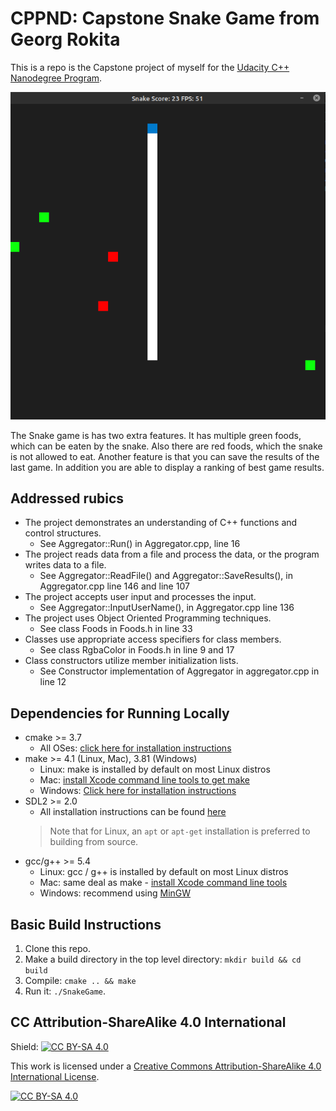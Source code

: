 # CPPND: Capstone Snake Game from Georg Rokita

This is a repo is the Capstone project of myself for the [Udacity C++ Nanodegree Program](https://www.udacity.com/course/c-plus-plus-nanodegree--nd213). 

<img src="snake_game2.png"/>

The Snake game is has two extra features.
It has multiple green foods, which can be eaten by the snake.
Also there are red foods, which the snake is not allowed to eat.
Another feature is that you can save the results of the last game. 
In addition you are able to display a ranking of best game results.

## Addressed rubics
* The project demonstrates an understanding of C++ functions and control structures.
  * See Aggregator::Run() in Aggregator.cpp, line 16
* The project reads data from a file and process the data, or the program writes data to a file.
  * See Aggregator::ReadFile() and Aggregator::SaveResults(), in Aggregator.cpp line 146 and line 107
* The project accepts user input and processes the input.
  * See Aggregator::InputUserName(), in Aggregator.cpp line 136
* The project uses Object Oriented Programming techniques.
  * See class Foods in Foods.h in line 33
* Classes use appropriate access specifiers for class members.
  * See class RgbaColor in Foods.h in line 9 and 17
* Class constructors utilize member initialization lists.
  * See Constructor implementation of Aggregator in aggregator.cpp in line 12

## Dependencies for Running Locally
* cmake >= 3.7
  * All OSes: [click here for installation instructions](https://cmake.org/install/)
* make >= 4.1 (Linux, Mac), 3.81 (Windows)
  * Linux: make is installed by default on most Linux distros
  * Mac: [install Xcode command line tools to get make](https://developer.apple.com/xcode/features/)
  * Windows: [Click here for installation instructions](http://gnuwin32.sourceforge.net/packages/make.htm)
* SDL2 >= 2.0
  * All installation instructions can be found [here](https://wiki.libsdl.org/Installation)
  >Note that for Linux, an `apt` or `apt-get` installation is preferred to building from source. 
* gcc/g++ >= 5.4
  * Linux: gcc / g++ is installed by default on most Linux distros
  * Mac: same deal as make - [install Xcode command line tools](https://developer.apple.com/xcode/features/)
  * Windows: recommend using [MinGW](http://www.mingw.org/)

## Basic Build Instructions

1. Clone this repo.
2. Make a build directory in the top level directory: `mkdir build && cd build`
3. Compile: `cmake .. && make`
4. Run it: `./SnakeGame`.


## CC Attribution-ShareAlike 4.0 International


Shield: [![CC BY-SA 4.0][cc-by-sa-shield]][cc-by-sa]

This work is licensed under a
[Creative Commons Attribution-ShareAlike 4.0 International License][cc-by-sa].

[![CC BY-SA 4.0][cc-by-sa-image]][cc-by-sa]

[cc-by-sa]: http://creativecommons.org/licenses/by-sa/4.0/
[cc-by-sa-image]: https://licensebuttons.net/l/by-sa/4.0/88x31.png
[cc-by-sa-shield]: https://img.shields.io/badge/License-CC%20BY--SA%204.0-lightgrey.svg
